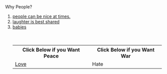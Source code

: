 <html>
 <head>
   Why People?
 </head>
 <body>
   <ol>
     <li><a href= "http://static1.squarespace.com/static/53a2370ee4b0a429a264964c/t/5481df27e4b090c38ea0bd47/1417797415726/kindness-boys-on-path.jpg">people can be nice at times.</a></li>
     <li><a href= "http://prima.cdnds.net/assets/15/24/980x490/landscape-1433812400-friends-laughing-together-in-a-cafe.jpg">laughter is best shared</a></li>
     <li><a href= "https://i.pinimg.com/736x/38/53/bf/3853bf5660dbb7abf589cee6d9060ccb--adorable-babies-cute-kids.jpg">babies</a></li>
    <br/> <br/>
    <table>
     <tr>
      <th> Click Below if you Want Peace</th>
      <th> Click Below if you Want War</th>
     </tr>
     <tr>
      <td><a href= "http://leightremaine.com/wp-content/images/principles-for-world-peace.png" target= _blank>Love </a></td>
      <td>Hate </td>
     </tr> 
    </table>
 </body>
</html>
